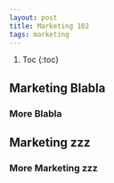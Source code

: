 ```yaml
---
layout: post
title: Marketing 102
tags: marketing
---
```

1. Toc
 {:toc}


## Marketing Blabla

### More Blabla

## Marketing zzz

### More Marketing zzz
